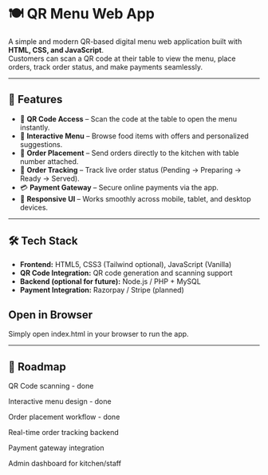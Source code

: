# 🍽️ QR Menu Web App

A simple and modern QR-based digital menu web application built with **HTML, CSS, and JavaScript**.  
Customers can scan a QR code at their table to view the menu, place orders, track order status, and make payments seamlessly.  

---

## 🚀 Features
- 📱 **QR Code Access** – Scan the code at the table to open the menu instantly.  
- 📝 **Interactive Menu** – Browse food items with offers and personalized suggestions.  
- 🛒 **Order Placement** – Send orders directly to the kitchen with table number attached.  
- 🔄 **Order Tracking** – Track live order status (Pending → Preparing → Ready → Served).  
- 💳 **Payment Gateway** – Secure online payments via the app.  
- 🎨 **Responsive UI** – Works smoothly across mobile, tablet, and desktop devices.  

---

## 🛠️ Tech Stack
- **Frontend:** HTML5, CSS3 (Tailwind optional), JavaScript (Vanilla)  
- **QR Code Integration:** QR code generation and scanning support  
- **Backend (optional for future):** Node.js / PHP + MySQL  
- **Payment Integration:** Razorpay / Stripe (planned)  

## Open in Browser

Simply open index.html in your browser to run the app.

---

## 📌 Roadmap

 QR Code scanning - done

 Interactive menu design - done

 Order placement workflow - done

 Real-time order tracking backend

 Payment gateway integration

 Admin dashboard for kitchen/staff

